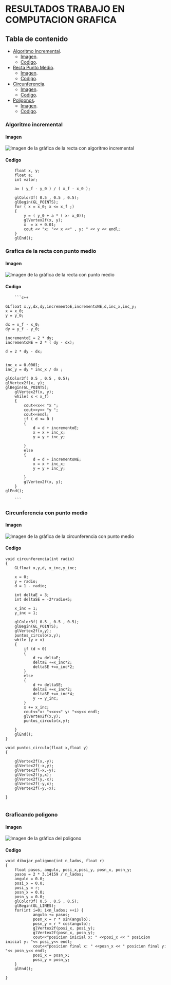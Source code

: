 # RESULTADOS TRABAJO EN COMPUTACION GRAFICA

## Tabla de contenido
- [Algoritmo Incremental](#algoritmo-incremental).
  - [Imagen](#imagen).
  - [Codigo](#codigo).
- [Recta Punto Medio](#grafica-de-la-recta-con-punto-medio).
  - [Imagen](#imagen).
  - [Codigo](#codigo).
- [Circunferencia](#circunferencia-con-punto-medio).
  - [Imagen](#imagen).
  - [Codigo](#codigo).
- [Poligonos](#graficando-poligono).
  - [Imagen](#imagen).
  - [Codigo](#codigo).

  

  
  
### Algoritmo incremental

#### Imagen

![Imagen de la gràfica de la recta con algoritmo incremental](https://raw.githubusercontent.com/duilmarc/computacion_grafica/master/algoritmo_incremental.png)

#### Codigo

```
	float x, y;
	float a;
	int valor;

	a= ( y_f - y_0 ) / ( x_f - x_0 );

	glColor3f( 0.5 , 0.5 , 0.5);
	glBegin(GL_POINTS);
	for ( x = x_0; x <= x_f ;)
	{	
		y = ( y_0 + a * ( x- x_0));
		glVertex2f(x, y);
		x  = x + 0.01;
		cout << "x: "<< x <<" , y: " << y << endl;
	}
	glEnd();

```


### Grafica de la recta con punto medio 

#### Imagen
![Imagen de la gràfica de la recta con punto medio](https://raw.githubusercontent.com/duilmarc/computacion_grafica/master/linea_recta.png)

#### Codigo

		```c++
		
	GLfloat x,y,dx,dy,incrementoE,incrementoNE,d,inc_x,inc_y; 
	x = x_0;
	y = y_0;

	dx = x_f - x_0;
	dy = y_f - y_0;

	incrementoE = 2 * dy;
	incrementoNE = 2 * ( dy - dx);
	
	d = 2 * dy - dx;
	

	inc_x = 0.0001;
	inc_y = dy * inc_x / dx ;

	glColor3f( 0.5 , 0.5 , 0.5);
	glVertex2f(x, y);
	glBegin(GL_POINTS);
		glVertex2f(x, y);
		while( x < x_f)
		{
			cout<<x<< "x ";
			cout<<y<< "y ";
			cout<<endl;
			if ( d <= 0 )
			{
				d = d + incrementoE;
				x = x + inc_x;
				y = y + inc_y;

			}
			else
			{	
				d = d + incrementoNE;
				x = x + inc_x;
				y = y + inc_y;

			}
			glVertex2f(x, y);
		}
	glEnd();
		
		```
### Circunferencia con punto medio

#### Imagen
![Imagen de la gràfica de la circunferencia con punto medio](https://raw.githubusercontent.com/duilmarc/computacion_grafica/master/circunferencia.png)

#### Codigo
```
void circunferencia(int radio)
{
    GLfloat x,y,d, x_inc,y_inc; 

    x = 0;
    y = radio;
    d = 1 - radio;

    int deltaE = 3;
    int deltaSE = -2*radio+5;

    x_inc = 1;
    y_inc = 1;

    glColor3f( 0.5 , 0.5 , 0.5);
    glBegin(GL_POINTS);
    glVertex2f(x,y);
    puntos_circulo(x,y);
    while (y > x)
    {
        if (d < 0)
        {
            d += deltaE;
            deltaE +=x_inc*2;
            deltaSE +=x_inc*2;
        }
        else
        {
	        d += deltaSE;
	        deltaE +=x_inc*2;
	        deltaSE +=x_inc*4;
	        y -= y_inc;
        }
        x += x_inc;
        cout<<"x: "<<x<<" y: "<<y<< endl;
        glVertex2f(x,y);
        puntos_circulo(x,y);

    }
    glEnd();
}

void puntos_circulo(float x,float y)
{
    
    glVertex2f(x,-y);
    glVertex2f(-x,y);
    glVertex2f(-x,-y);
    glVertex2f(y,x);
    glVertex2f(y,-x);
    glVertex2f(-y,x);
    glVertex2f(-y,-x);

}


```
### Graficando poligono

#### Imagen
![Imagen de la gràfica del poligono](https://raw.githubusercontent.com/duilmarc/computacion_grafica/master/poligono.png)

#### Codigo
```
void dibujar_poligono(int n_lados, float r)
{
	float pasos, angulo, posi_x,posi_y, posn_x, posn_y;
    pasos = 2 * 3.14159 / n_lados;
    angulo = 0.0;
    posi_x = 0.0;
    posi_y = r;
    posn_x = 0.0;
    posn_y = 0.0;
	glColor3f( 0.5 , 0.5 , 0.5);
    glBegin(GL_LINES);
    for(int i=0; i<n_lados; ++i) {
            angulo += pasos;
            posn_x = r * sin(angulo);
            posn_y = r * cos(angulo);
            glVertex2f(posi_x, posi_y);
            glVertex2f(posn_x, posn_y);
            cout<<"posicion inicial x: " <<posi_x << " posicion inicial y: "<< posi_y<< endl;
            cout<<"posicion final x: " <<posn_x << " posicion final y: "<< posn_y<< endl;
            posi_x = posn_x;
            posi_y = posn_y;
    }
    glEnd();

}

```
